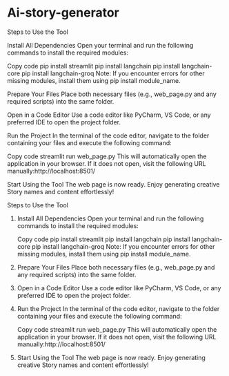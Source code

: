 # Ai-story-generator 

Steps to Use the Tool

Install All Dependencies Open your terminal and run the following commands to install the required modules:

Copy code pip install streamlit pip install langchain pip install langchain-core pip install langchain-groq Note: If you encounter errors for other missing modules, install them using pip install module_name.

Prepare Your Files Place both necessary files (e.g., web_page.py and any required scripts) into the same folder.

Open in a Code Editor Use a code editor like PyCharm, VS Code, or any preferred IDE to open the project folder.

Run the Project In the terminal of the code editor, navigate to the folder containing your files and execute the following command:

Copy code streamlit run web_page.py This will automatically open the application in your browser. If it does not open, visit the following URL manually:http://localhost:8501/

Start Using the Tool The web page is now ready. Enjoy generating creative Story names and content effortlessly!  


Steps to Use the Tool

1. Install All Dependencies
    Open your terminal and run the following commands to install the required modules:

    Copy code
    pip install streamlit
    pip install langchain
    pip install langchain-core
    pip install langchain-groq
    Note: If you encounter errors for other missing modules, install them using pip install module_name.

2. Prepare Your Files
    Place both necessary files (e.g., web_page.py and any required scripts) into the same folder.

3. Open in a Code Editor
    Use a code editor like PyCharm, VS Code, or any preferred IDE to open the project folder.

4. Run the Project
    In the terminal of the code editor, navigate to the folder containing your files and execute the following command:

    Copy code
    streamlit run web_page.py
    This will automatically open the application in your browser.
    If it does not open, visit the following URL manually:http://localhost:8501/

5. Start Using the Tool
    The web page is now ready. Enjoy generating creative Story
    names and content effortlessly!
